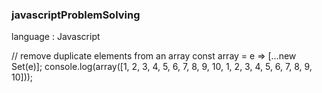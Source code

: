 ### javascriptProblemSolving

language : Javascript

// remove duplicate elements from an array
const array = e => [...new Set(e)];
console.log(array([1, 2, 3, 4, 5, 6, 7, 8, 9, 10, 1, 2, 3, 4, 5, 6, 7, 8, 9, 10]));
